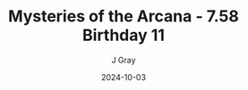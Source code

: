 ---
title: 'Mysteries of the Arcana - 7.58 Birthday 11'
alt: 'Mysteries of the Arcana'
date: '2024-10-03'
author: 'J Gray'
artist: 'Keira'
---